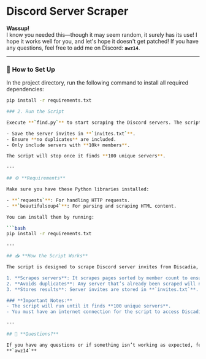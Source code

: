 # Discord Server Scraper

**Wassup!**  
I know you needed this—though it may seem random, it surely has its use! I hope it works well for you, and let's hope it doesn't get patched! If you have any questions, feel free to add me on Discord: **`awz14`**.

---

### 🚀 **How to Set Up**

In the project directory, run the following command to install all required dependencies:

```bash
pip install -r requirements.txt

### 2. Run the Script

Execute **`find.py`** to start scraping the Discord servers. The script will:

- Save the server invites in **`invites.txt`**.
- Ensure **no duplicates** are included.
- Only include servers with **10k+ members**.

The script will stop once it finds **100 unique servers**.

---

## ⚙️ **Requirements**

Make sure you have these Python libraries installed:

- **`requests`**: For handling HTTP requests.
- **`beautifulsoup4`**: For parsing and scraping HTML content.

You can install them by running:

```bash
pip install -r requirements.txt

---

## 📥 **How the Script Works**

The script is designed to scrape Discord server invites from Discadia, filtering only those with **10k+ members**. Here's how it works:

1. **Scrapes servers**: It scrapes pages sorted by member count to ensure the largest communities are found.
2. **Avoids duplicates**: Any server that’s already been scraped will not be included again in the list.
3. **Stores results**: Server invites are stored in **`invites.txt`**.

### **Important Notes:**
- The script will run until it finds **100 unique servers**.
- You must have an internet connection for the script to access Discadia's website.

---

## 💬 **Questions?**

If you have any questions or if something isn’t working as expected, feel free to reach out to me on Discord:  
**`awz14`**
